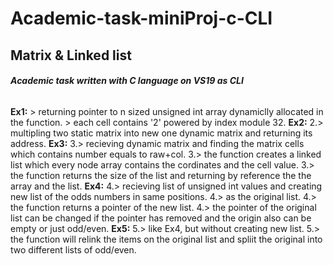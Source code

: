 # Academic-task-miniProj-c-CLI
## Matrix & Linked list

###### **Academic task written with C language on VS19 as CLI**

__Ex1:__
	> returning pointer to n sized unsigned int array dynamiclly allocated in the function. 
	> each cell contains '2' powered by index module 32.
__Ex2:__
	2.> multipling two static matrix into new one dynamic matrix and returning its address. 
__Ex3:__
	3.> recieving dynamic matrix and finding the matrix cells which contains number equals to raw+col. 
	3.> the function creates a linked list which every node array contains the cordinates and the cell value. 
	3.> the function returns the size of the list and returning by reference the the array and the list. 
__Ex4:__
	4.> recieving list of unsigned int values and creating new list of the odds numbers in same positions.
	4.> as the original list.
	4.> the function returns a pointer of the new list.
	4.> the pointer of the original list can be changed if the pointer has removed and the origin also can be empty or just odd/even.
__Ex5:__
	5.> like Ex4, but without creating new list.
	5.> the function will relink the items on the original list and spliit the original into two different lists of odd/even.
